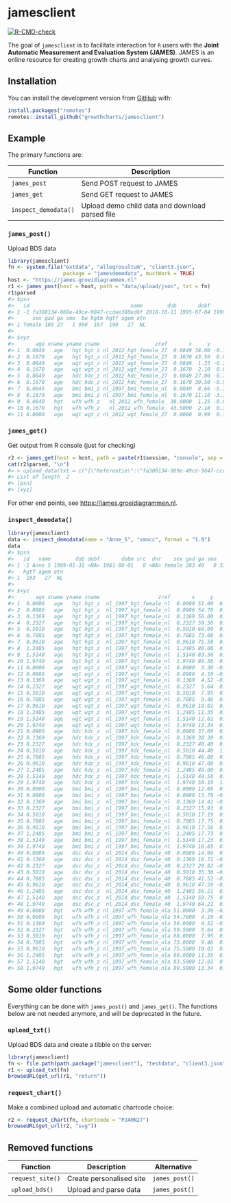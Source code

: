 
<!-- README.md is generated from README.Rmd. Please edit that file -->

# jamesclient

<!-- badges: start -->

[![R-CMD-check](https://github.com/growthcharts/jamesclient/workflows/R-CMD-check/badge.svg)](https://github.com/growthcharts/jamesclient/actions)
<!-- badges: end -->

The goal of `jamesclient` is to facilitate interaction for `R` users
with the **Joint Automatic Measurement and Evaluation System (JAMES)**.
JAMES is an online resource for creating growth charts and analysing
growth curves.

## Installation

You can install the development version from
[GitHub](https://github.com/) with:

``` r
install.packages("remotes")
remotes::install_github("growthcharts/jamesclient")
```

## Example

The primary functions are:

| Function             | Description                                     |
|----------------------|-------------------------------------------------|
| `james_post`         | Send POST request to JAMES                      |
| `james_get`          | Send GET request to JAMES                       |
| `inspect_demodata()` | Upload demo child data and download parsed file |

### `james_post()`

Upload BDS data

``` r
library(jamesclient)
fn <- system.file("extdata", "allegrosultum", "client3.json", 
                  package = "jamesdemodata", mustWork = TRUE)
host <- "https://james.groeidiagrammen.nl"
r1 <- james_post(host = host, path = "data/upload/json", txt = fn)
r1$parsed
#> $psn
#>   id                                 name        dob       dobf       dobm  src
#> 1 -1 fa308134-069e-49ce-9847-ccdae380ed6f 2018-10-11 1995-07-04 1990-12-02 1234
#>      sex gad ga smo  bw hgtm hgtf agem etn
#> 1 female 189 27   1 990  167  190   27  NL
#> 
#> $xyz
#>       age xname yname zname                  zref       x     y      z
#> 1  0.0849   age   hgt hgt_z nl_2012_hgt_female_27  0.0849 38.00 -0.158
#> 2  0.1670   age   hgt hgt_z nl_2012_hgt_female_27  0.1670 43.50  0.047
#> 3  0.0849   age   wgt wgt_z nl_2012_wgt_female_27  0.0849  1.25 -0.203
#> 4  0.1670   age   wgt wgt_z nl_2012_wgt_female_27  0.1670  2.10  0.015
#> 5  0.0849   age   hdc hdc_z nl_2012_hdc_female_27  0.0849 27.00 -0.709
#> 6  0.1670   age   hdc hdc_z nl_2012_hdc_female_27  0.1670 30.50 -0.913
#> 7  0.0849   age   bmi bmi_z nl_1997_bmi_female_nl  0.0849  8.66 -5.719
#> 8  0.1670   age   bmi bmi_z nl_1997_bmi_female_nl  0.1670 11.10 -3.767
#> 9  0.0849   hgt   wfh wfh_z   nl_2012_wfh_female_ 38.0000  1.25 -0.001
#> 10 0.1670   hgt   wfh wfh_z   nl_2012_wfh_female_ 43.5000  2.10  0.326
#> 11 0.0000   age   wgt wgt_z nl_2012_wgt_female_27  0.0000  0.99  0.190
```

### `james_get()`

Get output from R console (just for checking)

``` r
r2 <- james_get(host = host, path = paste(r1$session, "console", sep = "/"))
cat(r2$parsed, "\n")
#> > upload_data(txt = c("{\"Referentie\":\"fa308134-069e-49ce-9847-ccdae380ed6f\",\"OrganisatieCode\":1234,\"ClientGegevens\":{\"Elementen\":[{\"Bdsnummer\":19,\"Waarde\":\"2\"},{\"Bdsnummer\":20,\"Waarde\":\"20181011\"},{\"Bdsnummer\":82,\"Waarde\":\"189\"},{\"Bdsnummer\":91,\"Waarde\":\"1\"},{\"Bdsnummer\":110,\"Waarde\":\"990\"},{\"Bdsnummer\":238,\"Waarde\":\"1670\"},{\"Bdsnummer\":240,\"Waarde\":\"1900\"}],\"Groepen\":[{\"Elementen\":[{\"Bdsnummer\":63,\"Waarde\":\"19950704\"},{\"Bdsnummer\":71,\"Waarde\":\"6030\"},{\"Bdsnummer\":62,\"Waarde\":\"01\"}]},{\"Elementen\":[{\"Bdsnummer\":63,\"Waarde\":\"19901202\"},{\"Bdsnummer\":71,\"Waarde\":\"6030\"},{\"Bdsnummer\":62,\"Waarde\":\"02\"}]}]},\"Contactmomenten\":[{\"Tijdstip\":\"20181111\",\"Elementen\":[{\"Bdsnummer\":235,\"Waarde\":\"380\"},{\"Bdsnummer\":245,\"Waarde\":\"1250\"},{\"Bdsnummer\":252,\"Waarde\":\"270\"}]},{\"Tijdstip\":\"20181211\",\"Elementen\":[{\"Bdsnummer\":235,\"Waarde\":\"435\"},{\"Bdsnummer\":245,\"Waarde\":\"2100\"},{\"Bdsnummer\":252,\"Waarde\":\"305\"}]}]}"))
#> List of length  2 
#> [psn]
#> [xyz]
```

For other end points, see <https://james.groeidiagrammen.nl>.

### `inspect_demodata()`

``` r
library(jamesclient)
data <- inspect_demodata(name = "Anne_S", "smocc", format = "1.0")
data
#> $psn
#>   id   name        dob dobf       dobm src  dnr    sex gad ga smo   bw hgtm
#> 1 -1 Anne S 1989-01-31 <NA> 1961-08-01   0 <NA> female 283 40   0 3300  172
#>   hgtf agem etn
#> 1  183   27  NL
#> 
#> $xyz
#>       age xname yname zname                   zref       x     y      z
#> 1  0.0000   age   hgt hgt_z  nl_1997_hgt_female_nl  0.0000 51.00  0.052
#> 2  0.0986   age   hgt hgt_z  nl_1997_hgt_female_nl  0.0986 54.70  0.145
#> 3  0.1369   age   hgt hgt_z  nl_1997_hgt_female_nl  0.1369 56.00  0.114
#> 4  0.2327   age   hgt hgt_z  nl_1997_hgt_female_nl  0.2327 59.50  0.206
#> 5  0.5010   age   hgt hgt_z  nl_1997_hgt_female_nl  0.5010 68.00  0.661
#> 6  0.7885   age   hgt hgt_z  nl_1997_hgt_female_nl  0.7885 73.00  0.498
#> 7  0.9610   age   hgt hgt_z  nl_1997_hgt_female_nl  0.9610 75.50  0.375
#> 8  1.2485   age   hgt hgt_z  nl_1997_hgt_female_nl  1.2485 80.00  0.434
#> 9  1.5140   age   hgt hgt_z  nl_1997_hgt_female_nl  1.5140 83.50  0.449
#> 10 1.9740   age   hgt hgt_z  nl_1997_hgt_female_nl  1.9740 89.50  0.731
#> 11 0.0000   age   wgt wgt_z  nl_1997_wgt_female_nl  0.0000  3.30 -0.105
#> 12 0.0986   age   wgt wgt_z  nl_1997_wgt_female_nl  0.0986  4.10 -0.280
#> 13 0.1369   age   wgt wgt_z  nl_1997_wgt_female_nl  0.1369  4.52 -0.123
#> 14 0.2327   age   wgt wgt_z  nl_1997_wgt_female_nl  0.2327  5.64  0.350
#> 15 0.5010   age   wgt wgt_z  nl_1997_wgt_female_nl  0.5010  7.95  0.723
#> 16 0.7885   age   wgt wgt_z  nl_1997_wgt_female_nl  0.7885  9.46  0.714
#> 17 0.9610   age   wgt wgt_z  nl_1997_wgt_female_nl  0.9610 10.01  0.552
#> 18 1.2485   age   wgt wgt_z  nl_1997_wgt_female_nl  1.2485 11.35  0.827
#> 19 1.5140   age   wgt wgt_z  nl_1997_wgt_female_nl  1.5140 12.01  0.711
#> 20 1.9740   age   wgt wgt_z  nl_1997_wgt_female_nl  1.9740 13.34  0.747
#> 21 0.0986   age   hdc hdc_z  nl_1997_hdc_female_nl  0.0986 37.60  0.461
#> 22 0.1369   age   hdc hdc_z  nl_1997_hdc_female_nl  0.1369 38.30  0.398
#> 23 0.2327   age   hdc hdc_z  nl_1997_hdc_female_nl  0.2327 40.40  0.655
#> 24 0.5010   age   hdc hdc_z  nl_1997_hdc_female_nl  0.5010 44.40  1.134
#> 25 0.7885   age   hdc hdc_z  nl_1997_hdc_female_nl  0.7885 46.00  0.829
#> 26 0.9610   age   hdc hdc_z  nl_1997_hdc_female_nl  0.9610 47.00  0.929
#> 27 1.2485   age   hdc hdc_z  nl_1997_hdc_female_nl  1.2485 48.00  0.896
#> 28 1.5140   age   hdc hdc_z  nl_1997_hdc_female_nl  1.5140 48.50  0.801
#> 29 1.9740   age   hdc hdc_z  nl_1997_hdc_female_nl  1.9740 50.10  1.354
#> 30 0.0000   age   bmi bmi_z  nl_1997_bmi_female_nl  0.0000 12.69  0.160
#> 31 0.0986   age   bmi bmi_z  nl_1997_bmi_female_nl  0.0986 13.70 -0.476
#> 32 0.1369   age   bmi bmi_z  nl_1997_bmi_female_nl  0.1369 14.41 -0.295
#> 33 0.2327   age   bmi bmi_z  nl_1997_bmi_female_nl  0.2327 15.93  0.214
#> 34 0.5010   age   bmi bmi_z  nl_1997_bmi_female_nl  0.5010 17.19  0.352
#> 35 0.7885   age   bmi bmi_z  nl_1997_bmi_female_nl  0.7885 17.75  0.590
#> 36 0.9610   age   bmi bmi_z  nl_1997_bmi_female_nl  0.9610 17.56  0.514
#> 37 1.2485   age   bmi bmi_z  nl_1997_bmi_female_nl  1.2485 17.73  0.824
#> 38 1.5140   age   bmi bmi_z  nl_1997_bmi_female_nl  1.5140 17.23  0.641
#> 39 1.9740   age   bmi bmi_z  nl_1997_bmi_female_nl  1.9740 16.65  0.436
#> 40 0.0986   age   dsc dsc_z  nl_2014_dsc_female_40  0.0986 14.69  0.190
#> 41 0.1369   age   dsc dsc_z  nl_2014_dsc_female_40  0.1369 16.72 -0.094
#> 42 0.2327   age   dsc dsc_z  nl_2014_dsc_female_40  0.2327 20.82 -0.743
#> 43 0.5010   age   dsc dsc_z  nl_2014_dsc_female_40  0.5010 35.30 -0.002
#> 44 0.7885   age   dsc dsc_z  nl_2014_dsc_female_40  0.7885 41.52 -0.806
#> 45 0.9610   age   dsc dsc_z  nl_2014_dsc_female_40  0.9610 47.59 -0.157
#> 46 1.2485   age   dsc dsc_z  nl_2014_dsc_female_40  1.2485 56.21  0.844
#> 47 1.5140   age   dsc dsc_z  nl_2014_dsc_female_40  1.5140 59.75  0.654
#> 48 1.9740   age   dsc dsc_z  nl_2014_dsc_female_40  1.9740 64.21  0.248
#> 49 0.0000   hgt   wfh wfh_z nl_1997_wfh_female_nla 51.0000  3.30 -0.858
#> 50 0.0986   hgt   wfh wfh_z nl_1997_wfh_female_nla 54.7000  4.10 -0.780
#> 51 0.1369   hgt   wfh wfh_z nl_1997_wfh_female_nla 56.0000  4.52 -0.419
#> 52 0.2327   hgt   wfh wfh_z nl_1997_wfh_female_nla 59.5000  5.64  0.215
#> 53 0.5010   hgt   wfh wfh_z nl_1997_wfh_female_nla 68.0000  7.95  0.326
#> 54 0.7885   hgt   wfh wfh_z nl_1997_wfh_female_nla 73.0000  9.46  0.655
#> 55 0.9610   hgt   wfh wfh_z nl_1997_wfh_female_nla 75.5000 10.01  0.584
#> 56 1.2485   hgt   wfh wfh_z nl_1997_wfh_female_nla 80.0000 11.35  0.851
#> 57 1.5140   hgt   wfh wfh_z nl_1997_wfh_female_nla 83.5000 12.01  0.644
#> 58 1.9740   hgt   wfh wfh_z nl_1997_wfh_female_nla 89.5000 13.34  0.464
```

## Some older functions

Everything can be done with `james_post()` and `james_get()`. The
functions below are not needed anymore, and will be deprecated in the
future.

### `upload_txt()`

Upload BDS data and create a tibble on the server:

``` r
library(jamesclient)
fn <- file.path(path.package("jamesclient"), "testdata", "client3.json")
r1 <- upload_txt(fn)
browseURL(get_url(r1, "return"))
```

### `request_chart()`

Make a combined upload and automatic chartcode choice:

``` r
r2 <- request_chart(fn, chartcode = "PJAHN27")
browseURL(get_url(r2, "svg"))
```

## Removed functions

| Function         | Description              | Alternative    |
|------------------|--------------------------|----------------|
| `request_site()` | Create personalised site | `james_post()` |
| `upload_bds()`   | Upload and parse data    | `james_post()` |
